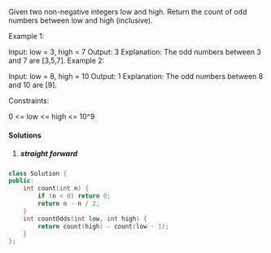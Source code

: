 Given two non-negative integers low and high. Return the count of odd numbers between low and high (inclusive).

 

Example 1:

Input: low = 3, high = 7
Output: 3
Explanation: The odd numbers between 3 and 7 are [3,5,7].
Example 2:

Input: low = 8, high = 10
Output: 1
Explanation: The odd numbers between 8 and 10 are [9].
 

Constraints:

0 <= low <= high <= 10^9

#### Solutions

1. ##### straight forward

```cpp
class Solution {
public:
    int count(int n) {
        if (n < 0) return 0;
        return n - n / 2;
    }
    int countOdds(int low, int high) {
        return count(high) - count(low - 1);
    }
};
```